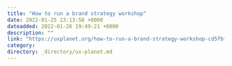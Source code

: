 ```yaml
---
title: "How to run a brand strategy workshop"
date: 2022-01-25 23:13:58 +0000
dateadded: 2022-01-26 19:49:21 +0000
description: ""
link: "https://uxplanet.org/how-to-run-a-brand-strategy-workshop-cd5fbfee1b79?source=rss----819cc2aaeee0---4"
category:
directory: _directory/ux-planet.md
---
```

